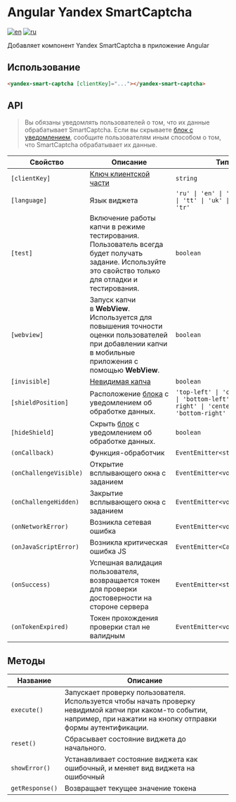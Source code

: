 # Angular Yandex SmartCaptcha

[![en](https://img.shields.io/badge/english-blue?style=for-the-badge)](https://github.com/flowXM/angular-yandex-smart-captcha/blob/main/README.md)
[![ru](https://img.shields.io/badge/%D1%80%D1%83%D1%81%D1%81%D0%BA%D0%B8%D0%B9-red?style=for-the-badge)](https://github.com/flowXM/angular-yandex-smart-captcha/blob/main/README.RU.md)

Добавляет компонент Yandex SmartCaptcha в приложение Angular

## Использование

```html
<yandex-smart-captcha [clientKey]="..."></yandex-smart-captcha>
```

## API

> Вы обязаны уведомлять пользователей о том, что их данные обрабатывает SmartCaptcha. Если вы скрываете [блок с уведомлением](https://yandex.cloud/ru/docs/smartcaptcha/concepts/invisible-captcha#data-processing-notice), сообщите пользователям иным способом о том, что SmartCaptcha обрабатывает их данные.

| Свойство               | Описание                                                                                                                                                | Тип                                                                                               | Значение по умолчанию       | Наличие     |
| ---------------------- | ------------------------------------------------------------------------------------------------------------------------------------------------------- | ------------------------------------------------------------------------------------------------- | --------------------------- | ----------- |
| `[clientKey]`         | [Ключ клиентской части](https://yandex.cloud/ru/docs/smartcaptcha/concepts/keys)                                                                        | `string`                                                                                          | Отсутствует                 | Обязательно |
| `[language]`           | Язык виджета                                                                                                                                            | `'ru' \| 'en' \| 'be' \| 'kk' \| 'tt' \| 'uk' \| 'uz' \| 'tr'`                                    | `window.navigator.language` | -           |
| `[test]`               | Включение работы капчи в режиме тестирования. Пользователь всегда будет получать задание. Используйте это свойство только для отладки и тестирования.   | `boolean`                                                                                         | `false`                     | -           |
| `[webview]`            | Запуск капчи в **WebView**. Используется для повышения точности оценки пользователей при добавлении капчи в мобильные приложения с помощью **WebView**. | `boolean`                                                                                         | `false`                     | -           |
| `[invisible]`          | [Невидимая капча](https://yandex.cloud/ru/docs/smartcaptcha/concepts/invisible-captcha)                                                                 | `boolean`                                                                                         | `false`                     | -           |
| `[shieldPosition]`     | Расположение [блока](https://yandex.cloud/ru/docs/smartcaptcha/concepts/invisible-captcha#data-processing-notice) с уведомлением об обработке данных.   | `'top-left' \| 'center-left' \| 'bottom-left' \| 'top-right' \| 'center-right' \| 'bottom-right'` | `center-right`           | -           |
| `[hideShield]`         | Скрыть [блок](https://yandex.cloud/ru/docs/smartcaptcha/concepts/invisible-captcha#data-processing-notice) с уведомлением об обработке данных.          | `boolean`                                                                                         | `false`                     | -           |
| `(onCallback)`         | Функция-обработчик                                                                                                                                      | `EventEmitter<string>`                                                                            | Отсутствует                 | -           |
| `(onChallengeVisible)` | Открытие всплывающего окна с заданием                                                                                                                   | `EventEmitter<void>`                                                                              | Отсутствует                 | -           |
| `(onChallengeHidden)`  | Закрытие всплывающего окна с заданием                                                                                                                   | `EventEmitter<void>`                                                                              | Отсутствует                 | -           |
| `(onNetworkError)`     | Возникла сетевая ошибка                                                                                                                                 | `EventEmitter<void>`                                                                              | Отсутствует                 | -           |
| `(onJavaScriptError)`  | Возникла критическая ошибка JS                                                                                                                          | `EventEmitter<CaptchaError>`                                                                      | Отсутствует                 | -           |
| `(onSuccess)`          | Успешная валидация пользователя, возвращается токен для проверки достоверности на стороне сервера                                                       | `EventEmitter<string>`                                                                            | Отсутствует                 | -           |
| `(onTokenExpired)`     | Токен прохождения проверки стал не валидным                                                                                                             | `EventEmitter<void>`                                                                              | Отсутствует                 | -           |

## Методы

| Название        | Описание                                                                                                                                                                                 |
| --------------- | ---------------------------------------------------------------------------------------------------------------------------------------------------------------------------------------- |
| `execute()`     | Запускает проверку пользователя. Используется чтобы начать проверку невидимой капчи при каком-то событии, например, при нажатии на кнопку отправки формы аутентификации. |
| `reset()`       | Сбрасывает состояние виджета до начального.                                                                                                                                |
| `showError()`   | Устанавливает состояние виджета как ошибочный, и меняет вид виджета на ошибочный                                                                                       |
| `getResponse()` | Возвращает текущее значение токена                                                                                                                                                       |
